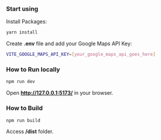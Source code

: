 ### Start using
Install Packages:
```sh
yarn install
```

Create **.env** file and add your Google Maps API Key:

```sh
VITE_GOOGLE_MAPS_API_KEY=[your_google_maps_api_goes_here]
```
### How to Run locally
```sh
npm run dev
```
Open **http://127.0.0.1:5173/** in your browser.

### How to Build
```sh
npm run build
```

Access **/dist** folder.